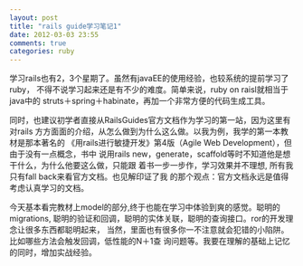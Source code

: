 ```yaml
---
layout: post
title: "rails guide学习笔记1"
date: 2012-03-03 23:55
comments: true
categories: ruby
---
```


学习rails也有2，3个星期了。虽然有javaEE的使用经验，也较系统的提前学习了ruby，
不得不说学习起来还是有不少的难度。简单来说，ruby on raisl就相当于java中的
struts＋spring＋habinate，再加一个非常方便的代码生成工具。

同时，也建议初学者直接从RailsGuides官方文档作为学习的第一站，因为这里有对rails
方方面面的介绍，从怎么做到为什么这么做。以我为例，我学的第一本教材是那本著名的
《用rails进行敏捷开发》第4版（Agile Web Development），但由于没有一点概念，书中
说用rails new，generate，scaffold等时不知道他是想干什么，为什么他要这么做，只能跟
着书一步一步作，学习效果并不理想, 所有我只有fall back来看官方文档。也见解印证了我
的那个观点：官方文档永远是值得考虑认真学习的文档。

今天基本看完教材上model的部分,终于也能在学习中体验到爽的感觉。聪明的migrations,
聪明的验证和回调，聪明的实体关联，聪明的查询接口。ror的开发理念让很多东西都聪明起来，
当然，里面也有很多你一不注意就会犯错的小陷阱。比如哪些方法会触发回调，低性能的N＋1查
询问题等。我要在理解的基础上记忆的同时，增加实战经验。
   
